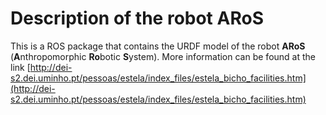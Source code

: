 # Description of the robot ARoS
This is a ROS package that contains the URDF model of the robot **ARoS** (**A**nthropomorphic **Ro**botic **S**ystem).
More information can be found at the link [http://dei-s2.dei.uminho.pt/pessoas/estela/index_files/estela_bicho_facilities.htm](http://dei-s2.dei.uminho.pt/pessoas/estela/index_files/estela_bicho_facilities.htm)
